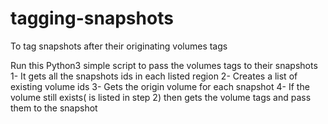 # tagging-snapshots
To tag snapshots after their originating volumes tags

Run this Python3 simple script to pass the volumes tags to their snapshots
 1- It gets all the snapshots ids in each listed region
 2- Creates a list of existing volume ids
 3- Gets the origin volume for each snapshot
 4- If the volume still exists( is listed in step 2) then gets the volume tags and pass them to the snapshot
